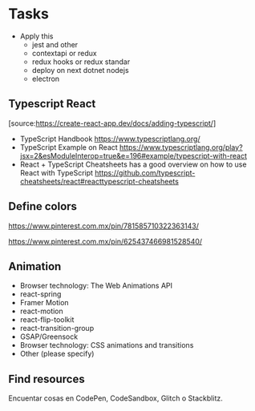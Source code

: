 # Tasks

- Apply this
  - jest and other
  - contextapi or redux
  - redux hooks or redux standar
  - deploy on next dotnet nodejs
  - electron

## Typescript React

[source:https://create-react-app.dev/docs/adding-typescript/]

- TypeScript Handbook https://www.typescriptlang.org/
- TypeScript Example on React https://www.typescriptlang.org/play?jsx=2&esModuleInterop=true&e=196#example/typescript-with-react
- React + TypeScript Cheatsheets has a good overview on how to use React with TypeScript
  https://github.com/typescript-cheatsheets/react#reacttypescript-cheatsheets

## Define colors

https://www.pinterest.com.mx/pin/781585710322363143/

https://www.pinterest.com.mx/pin/625437466981528540/

## Animation

- Browser technology: The Web Animations API
- react-spring
- Framer Motion
- react-motion
- react-flip-toolkit
- react-transition-group
- GSAP/Greensock
- Browser technology: CSS animations and transitions
- Other (please specify)

## Find resources

Encuentar cosas en CodePen, CodeSandbox, Glitch o Stackblitz.
